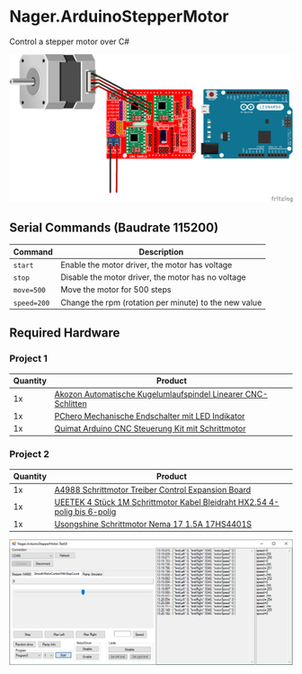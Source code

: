 # Nager.ArduinoStepperMotor
Control a stepper motor over C#



![Fritzing](doc/ConnectionDiagram.png)

## Serial Commands (Baudrate 115200)

Command | Description | 
--- | --- | 
`start` | Enable the motor driver, the motor has voltage
`stop` | Disable the motor driver, the motor has no voltage
`move=500` | Move the motor for 500 steps
`speed=200` | Change the rpm (rotation per minute) to the new value

## Required Hardware

### Project 1

Quantity | Product | 
--- | --- | 
1x | [Akozon Automatische Kugelumlaufspindel Linearer CNC-Schlitten](https://amzn.to/2uOP0eR) |
1x | [PChero Mechanische Endschalter mit LED Indikator](https://amzn.to/2UIAZh4) |
1x | [Quimat Arduino CNC Steuerung Kit mit Schrittmotor](https://amzn.to/2I4SG4M) |

### Project 2

Quantity | Product | 
--- | --- | 
1x | [A4988 Schrittmotor Treiber Control Expansion Board](https://amzn.to/2X9j6cO) |
1x | [UEETEK 4 Stück 1M Schrittmotor Kabel Bleidraht HX2.54 4-polig bis 6-polig](https://amzn.to/31w3uz7) |
1x | [Usongshine Schrittmotor Nema 17 1.5A 17HS4401S](https://amzn.to/2KO4jO8) |

![Fritzing](doc/TestUI.png)

